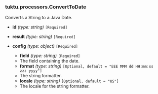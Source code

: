 ### tuktu.processors.ConvertToDate
Converts a String to a Java Date.

  * **id** *(type: string)* `[Required]`

  * **result** *(type: string)* `[Required]`

  * **config** *(type: object)* `[Required]`

    * **field** *(type: string)* `[Required]`
    - The field containing the date.

    * **format** *(type: string)* `[Optional, default = "EEE MMM dd HH:mm:ss zzz yyyy"]`
    - The string formatter.

    * **locale** *(type: string)* `[Optional, default = "US"]`
    - The locale for the string formatter.

